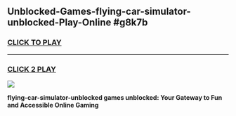
## Unblocked-Games-flying-car-simulator-unblocked-Play-Online #g8k7b
<h3>
<a href="https://news.freeplayer.one?title=flying-car-simulator-unblocked&ref=3">CLICK TO PLAY</a></h3>
<hr>

<h3>
<a href="https://news.freeplayer.one?title=flying-car-simulator-unblocked&ref=3">CLICK 2 PLAY</a>
  
</h3>

<a href="https://news.freeplayer.one?title=flying-car-simulator-unblocked&ref=3"><img src="https://clearcache.store/games.png"></a>


**flying-car-simulator-unblocked games unblocked: Your Gateway to Fun and Accessible Online Gaming**
